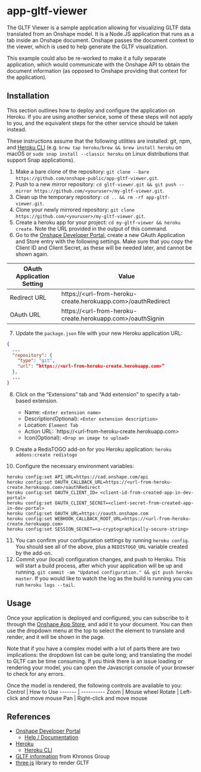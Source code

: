 # **app-gltf-viewer**
The GLTF Viewer is a sample application allowing for visualizing GLTF data translated from an Onshape model. It is a Node.JS application that runs as a tab inside an Onshape document. Onshape passes the document context to the viewer, which is used to help generate the GLTF visualization.

This example could also be re-worked to make it a fully separate application, which would communicate with the Onshape API to obtain the document information (as opposed to Onshape providing that context for the application).

## Installation
This section outlines how to deploy and configure the application on Heroku. If you are using another service, some of these steps will not apply to you, and the equivalent steps for the other service should be taken instead.

These instructions assume that the following utilities are installed: git, npm, and [Heroku CLI](https://devcenter.heroku.com/articles/heroku-cli) (e.g. `brew tap heroku/brew && brew install heroku` on macOS or `sudo snap install --classic heroku` on Linux distributions that support Snap applications).

1. Make a bare clone of the repository: `git clone --bare https://github.com/onshape-public/app-gltf-viewer.git`.
1. Push to a new mirror repository: `cd gltf-viewer.git && git push --mirror https://github.com/<youruser>/my-gltf-viewer.git`.
1. Clean up the temporary repository: `cd .. && rm -rf app-gltf-viewer.git`.
1. Clone your newly mirrored repository: `git clone https://github.com/<youruser>/my-gltf-viewer.git`.
1. Create a heroku app for your project: `cd my-gltf-viewer && heroku create`. Note the URL provided in the output of this command.
1. Go to the [Onshape Developer Portal](https://dev-portal.onshape.com/), create a new OAuth Application and Store entry with the following settings. Make sure that you copy the Client ID and Client Secret, as these will be needed later, and cannot be shown again.

OAuth Application Setting | Value
------------------------- | -----
Redirect URL | https://<url-from-heroku-create.herokuapp.com>/oauthRedirect
OAuth URL | https://<url-from-heroku-create.herokuapp.com>/oauthSignin
7. Update the `package.json` file with your new Heroku application URL:
```json
{
  ...
  "repository": {
    "type": "git",
    "url": “https://<url-from-heroku-create.herokuapp.com>”
  },
  ...
}
```
8. Click on the “Extensions” tab and “Add extension” to specify a tab-based extension.
	- Name: `<Enter extension name>`
	- Description(Optional): `<Enter extension description>`
	- Location: `Element Tab`
	- Action URL: `https://<url-from-heroku-create.herokuapp.com>
	- Icon(Optional): `<Drop an image to upload>`

9. Create a RedisTOGO add-on for you Heroku application: `heroku addons:create redistogo`
10. Configure the necessary environment variables:
```Shell
heroku config:set API_URL=https://cad.onshape.com/api
heroku config:set OAUTH_CALLBACK_URL=https://<url-from-heroku-create.herokuapp.com>/oauthRedirect
heroku config:set OAUTH_CLIENT_ID= <client-id-from-created-app-in-dev-portal>
heroku config:set OAUTH_CLIENT_SECRET=<client-secret-from-created-app-in-dev-portal>
heroku config:set OAUTH_URL=https://oauth.onshape.com
heroku config:set WEBHOOK_CALLBACK_ROOT_URL=https://<url-from-heroku-create.herokuapp.com>
heroku config:set SESSION_SECRET=<a-cryptographically-secure-string>
```
11. You can confirm your configuration settings by running `heroku config`. You should see all of the above, plus a `REDISTOGO_URL` variable created by the add-on.
12. Commit your (local) configuration changes, and push to Heroku. This will start a build process, after which your application will be up and running.
`git commit -am "Updated configuration." && git push heroku master`. If you would like to watch the log as the build is running you can run `heroku logs --tail`.

## Usage
Once your application is deployed and configured, you can subscribe to it through the [Onshape App Store](https://appstore.onshape.com), and add it to your document. You can then use the dropdown menu at the top to select the element to translate and render, and it will be shown in the page.

Note that if you have a complex model with a lot of parts there are two implications: the dropdown list can be quite long; and translating the model to GLTF can be time consuming. If you think there is an issue loading or rendering your model, you can open the Javascript console of your browser to check for any errors.

Once the model is rendered, the following controls are available to you:
Control | How to Use
------- | ----------
Zoom | Mouse wheel
Rotate | Left-click and move mouse
Pan | Right-click and move mouse

## References
* [Onshape Developer Portal](https://dev-portal.onshape.com)
    * [Help / Documentation](https://dev-portal.onshape.com/help)
* [Heroku](https://heroku.com)
    * [Heroku CLI](https://devcenter.heroku.com/articles/heroku-cli)
* [GLTF information](https://www.khronos.org/gltf/) from Khronos Group
* [three.js](https://threejs.org/) library to render GLTF
                     
